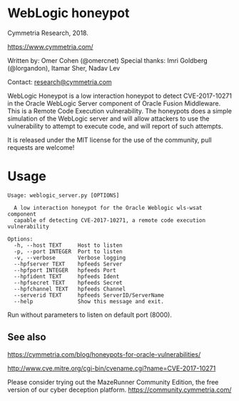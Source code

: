 # WebLogic honeypot
Cymmetria Research, 2018.

https://www.cymmetria.com/

Written by: Omer Cohen (@omercnet)
Special thanks: Imri Goldberg (@lorgandon), Itamar Sher, Nadav Lev

Contact: research@cymmetria.com

WebLogic Honeypot is a low interaction honeypot to detect CVE-2017-10271 in the Oracle WebLogic Server component of Oracle Fusion Middleware. This is a Remote Code Execution vulnerability. The honeypots does a simple simulation of the WebLogic server and will allow attackers to use the vulnerability to attempt to execute code, and will report of such attempts.

It is released under the MIT license for the use of the community, pull requests are welcome!


# Usage

	Usage: weblogic_server.py [OPTIONS]

	  A low interaction honeypot for the Oracle Weblogic wls-wsat component
	  capable of detecting CVE-2017-10271, a remote code execution vulnerability

	Options:
	  -h, --host TEXT     Host to listen
	  -p, --port INTEGER  Port to listen
	  -v, --verbose       Verbose logging
	  --hpfserver TEXT    hpfeeds Server
	  --hpfport INTEGER   hpfeeds Port
	  --hpfident TEXT     hpfeeds Ident
	  --hpfsecret TEXT    hpfeeds Secret
	  --hpfchannel TEXT   hpfeeds Channel
	  --serverid TEXT     hpfeeds ServerID/ServerName
	  --help              Show this message and exit.

Run without parameters to listen on default port (8000).


See also
--------

https://cymmetria.com/blog/honeypots-for-oracle-vulnerabilities/

http://www.cve.mitre.org/cgi-bin/cvename.cgi?name=CVE-2017-10271

Please consider trying out the MazeRunner Community Edition, the free version of our cyber deception platform.
https://community.cymmetria.com/
